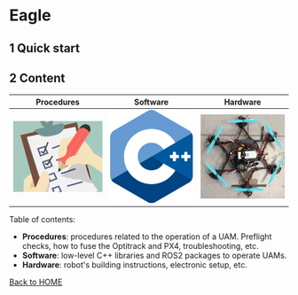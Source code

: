 # Eagle
## 1 Quick start

## 2 Content

| Procedures | Software | Hardware |
| -  | - | - |
| <a href="/eagle/procedures/README.md"><img src="/img/procedures.png" width="350"></a> | <a href="/eagle/software/README.md"><img src="/img/cpp_icon.png" width="350"></a> | <a href="/eagle/hardware/README.md"><img src="/img/borinot.jpg" width="350"></a> |

Table of contents:
- **Procedures**: procedures related to the operation of a UAM. Preflight checks, how to fuse the Optitrack and PX4, troubleshooting, etc.
- **Software**: low-level C++ libraries and ROS2 packages to operate UAMs.
- **Hardware**: robot's building instructions, electronic setup, etc.

[Back to HOME](../README.md)
